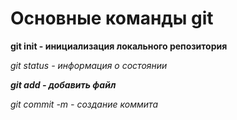 # Основные команды git
**git init - инициализация локального репозитория**
  
 *git status - информация о состоянии* 

 ***git add -  добавить файл***

 *git commit -m -  создание коммита*